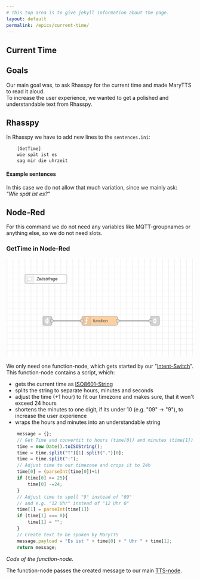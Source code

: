 ```yaml
---
# This top area is to give jekyll information about the page.
layout: default
permalink: /epics/current-time/
---
```


## Current Time

## Goals
Our main goal was, to ask Rhasspy for the current time  and made MaryTTS to read it aloud.  
To increase the user experience, we wanted to get a polished and understandable text from Rhasspy.  

## Rhasspy
In Rhasspy we have to add new lines to the `sentences.ini`:
```textmate
    [GetTime]
    wie spät ist es
    sag mir die uhrzeit
```

#### Example sentences
In this case we do not allow that much variation, since we mainly ask:  
*"Wie spät ist es?"*

## Node-Red
For this command we do not need any variables like MQTT-groupnames or anything else, so we do not need slots.  


### GetTime in Node-Red

![GetTime-Node](../../../assets/Node-Red/Epics/Get-Time/GetTime.PNG)

We only need one function-node, which gets started by our "[Intent-Switch](./../../tech-stack/hermesmqtt.md#intent-switch)".  
This function-node contains a script, which:
  - gets the current time as [ISO8601-String](https://www.iso.org/iso-8601-date-and-time-format.html) 
  - splits the string to separate hours, minutes and seconds
  - adjust the time (+1 hour) to fit our timezone and makes sure, that it won't exceed 24 hours
  - shortens the minutes to one digit, if its under 10 (e.g. "09" -> "9"), to increase the user experience  
  - wraps the hours and minutes into an understandable string
    
```javascript
    message = {};
    // Get Time and convertit to hours (time[0]) and minutes (time[1])
    time = new Date().toISOString();
    time = time.split("T")[1].split(".")[0];
    time = time.split(":");
    // Adjust time to our timezone and crops it to 24h
    time[0] = (parseInt(time[0])+1)
    if (time[0] >= 25){
        time[0] -=24;
    }
    // Adjust time to spell "9" instead of "09" 
    // and e.g. "12 Uhr" instead of "12 Uhr 0"
    time[1] = parseInt(time[1])
    if (time[1] === 0){
        time[1] = "";
    }
    // Create text to be spoken by MaryTTS
    message.payload = "Es ist " + time[0] + " Uhr " + time[1];
    return message;
```
*Code of the function-node.*

The function-node passes the created message to our main [TTS-node](./../../tech-stack/hermesmqtt.md#tts).